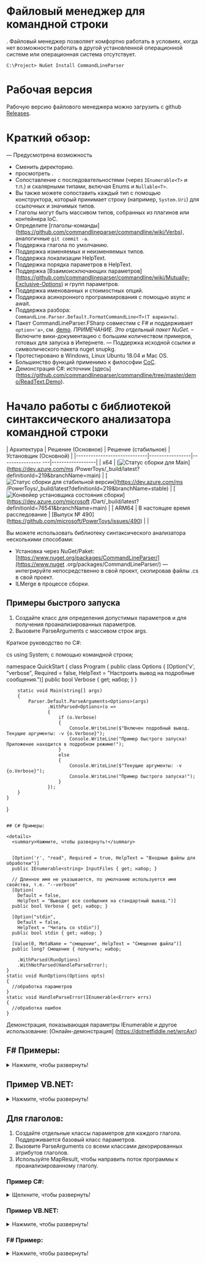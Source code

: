 
# Файловый менеджер для командной строки

. Файловый менеджер позволяет комфортно работать в условиях, когда нет возможности работать в другой установленной операционной системе или операционная система отсутствует. 

``` 
C:\Project> NuGet Install CommandLineParser 
``` 

# Рабочая версия 

Рабочую версию файлового менеджера можно загрузить с github [Releases](https://github.com/commandlineparser/commandline/releases).

# Краткий обзор: 

— Предусмотрена возможность 
- Сменить директорию.
- просмотреть . 
- Сопоставление с последовательностями (через `IEnumerable<T>` и т.п.) и скалярными типами, включая Enums и `Nullable<T>`. 
- Вы также можете сопоставить каждый тип с помощью конструктора, который принимает строку (например, `System.Uri`) для ссылочных и значимых типов. 
- Глаголы могут быть массивом типов, собранных из плагинов или контейнера IoC. 
- Определите [глаголы-команды] (https://github.com/commandlineparser/commandline/wiki/Verbs), аналогичные `git commit -a`. 
- Поддержка глагола по умолчанию. 
- Поддержка изменяемых и неизменяемых типов. 
- Поддержка локализации HelpText. 
- Поддержка порядка параметров в HelpText.
- Поддержка [Взаимоисключающих параметров] (https://github.com/commandlineparser/commandline/wiki/Mutually-Exclusive-Options) и групп параметров. 
- Поддержка именованных и стоимостных опций. 
- Поддержка асинхронного программирования с помощью async и await. 
- Поддержка разбора: `CommandLine.Parser.Default.FormatCommandLine<T>(T варианты)`. 
- Пакет CommandLineParser.FSharp совместим с F# и поддерживает `option<'a>`, см. [demo](https://github.com/commandlineparser/commandline/blob/master/demo/fsharp-demo.fsx). _ПРИМЕЧАНИЕ. Это отдельный пакет NuGet._
– Включите вики-документацию с большим количеством примеров, готовых для запуска в Интернете. 
— Поддержка исходной ссылки и символического пакета nuget snupkg. 
- Протестировано в Windows, Linux Ubuntu 18.04 и Mac OS.
- Большинство функций применимо к философии [CoC](http://en.wikipedia.org/wiki/Convention_over_configuration). 
- Демонстрация C#: источник [здесь] (https://github.com/commandlineparser/commandline/tree/master/demo/ReadText.Demo). 

# Начало работы с библиотекой синтаксического анализатора командной строки 

| Архитектура | Решение (Основное) | Решение (стабильное) | Установщик (Основной) |
|-----------------------------|-----------------|---------------- ---|------------------|
| х64 | [![Статус сборки для Main](https://dev.azure.com/ms/PowerToys/_apis/build/status/microsoft.PowerToys?branchName=main)](https://dev.azure.com/ms /PowerToys/_build/latest?definitionId=219&branchName=main) | [![Статус сборки для стабильной версии](https://dev.azure.com/ms/PowerToys/_apis/build/status/microsoft.PowerToys?branchName=stable)](https://dev.azure.com/ms /PowerToys/_build/latest?definitionId=219&branchName=stable) | [![Конвейер установщика состояния сборки](https://dev.azure.com/microsoft/Dart/_apis/build/status/microsoft.PowerToys?branchName=main)](https://dev.azure.com/microsoft /Dart/_build/latest?definitionId=76541&branchName=main) |
| ARM64 | В настоящее время расследование | [Выпуск № 490] (https://github.com/microsoft/PowerToys/issues/490) | |


Вы можете использовать библиотеку синтаксического анализатора несколькими способами: 

- Установка через NuGet/Paket: [https://www.nuget.org/packages/CommandLineParser/](https://www.nuget .org/packages/CommandLineParser/) 
— интегрируйте непосредственно в свой проект, скопировав файлы .cs в свой проект. 
- ILMerge в процессе сборки. 

## Примеры быстрого запуска 

1. Создайте класс для определения допустимых параметров и для получения проанализированных параметров. 
2. Вызовите ParseArguments с массивом строк args.

Краткое руководство по C#: 

cs 
using System; 
с помощью командной строки; 

namespace QuickStart 
{ 
    class Program 
    { 
        public class Options 
        { 
            [Option('v', "verbose", Required = false, HelpText = "Настроить вывод на подробные сообщения.")] 
            public bool Verbose { get; набор; } 
        } 

        static void Main(string[] args) 
        { 
            Parser.Default.ParseArguments<Options>(args) 
                   .WithParsed<Options>(o => 
                   { 
                       if (o.Verbose) 
                       {
                           Console.WriteLine($"Включен подробный вывод. Текущие аргументы: -v {o.Verbose}"); 
                           Console.WriteLine("Пример быстрого запуска! Приложение находится в подробном режиме!"); 
                       } 
                       else 
                       { 
                           Console.WriteLine($"Текущие аргументы: -v {o.Verbose}"); 
                           Console.WriteLine("Пример быстрого запуска!"); 
                       } 
                   }); 
        } 
    } 
} 
``` 

## C# Примеры: 

<details> 
  <summary>Нажмите, чтобы развернуть!</summary>


  [Option('r', "read", Required = true, HelpText = "Входные файлы для обработки")] 
  public IEnumerable<string> InputFiles { get; набор; } 

  // Длинное имя не указывается, по умолчанию используется имя свойства, т.е. "--verbose" 
  [Option( 
	Default = false, 
	HelpText = "Выводит все сообщения на стандартный вывод.")] 
  public bool Verbose { get; набор; } 
  
  [Option("stdin", 
	Default = false, 
	HelpText = "Читать со stdin")] 
  public bool stdin { get; набор; } 

  [Value(0, MetaName = "смещение", HelpText = "Смещение файла")] 
  public long? Смещение { получить; набор;

    .WithParsed(RunOptions) 
    .WithNotParsed(HandleParseError); 
} 
static void RunOptions(Options opts) 
{ 
  //обработка параметров 
} 
static void HandleParseError(IEnumerable<Error> errs) 
{ 
  //обработка ошибок 
} 

``` 

</details> 

Демонстрация, показывающая параметры IEnumerable и другое использование: [Онлайн-демонстрация] (https://dotnetfiddle.net/wrcAxr) 

## F# Примеры: 

<details> 
  <summary>Нажмите, чтобы развернуть!</summary> 

```fsharp 

type options = { 
  [<Option('r', "read", Required = true, HelpText = "Входные файлы.")>] files : seq<string>; 
  [<Опция(Текст справки = "
  [<Option(Default = "русский", HelpText = "Язык контента")>] language : string; 
  [<Value(0, MetaName="offset", HelpText = "Смещение файла")>] offset : опция int64; 
} 

let main argv = 
  let result = CommandLine.Parser.Default.ParseArguments<options>(argv) 
  сопоставить результат с 
  | :? Parsed<options> as parsed -> run parsed.Value 
  | :? NotParsed<options> as notParsed -> fail notParsed.Errors 
``` 
</details> 

## Пример VB.NET: 

<details> 
  <summary>Нажмите, чтобы развернуть!</summary> 

``` 

Параметры класса vb 
	<CommandLine.Option ('r', "читать", обязательно := true,
	Public Property InputFiles As IEnumerable(Of String) 

	' Длинное имя не указывается, по умолчанию используется имя свойства, т.е. "--verbose" 
	<CommandLine.Option( 
	HelpText:="Выводит все сообщения на стандартный вывод.")> 
	Public Property Verbose As Boolean 

	<CommandLine.Option(Default:="中文", 
	HelpText:="Content language.")> 
	Язык общего свойства As String 

	<CommandLine.Value(0, MetaName:="offset", 
	HelpText:="Смещение файла.") > 
	Смещение публичной собственности как долго? 
End Class 

Sub Main(ByVal args As String()) 
    CommandLine.Parser.Default.ParseArguments(Of Options)(args) _ 
        .
        .WithNotParsed(Function(ошибки As IEnumerable(Of [Error])) 1) 
End Sub 
``` 
</details> 

## Для глаголов: 

1. Создайте отдельные классы параметров для каждого глагола. Поддерживается базовый класс параметров.  
2. Вызовите ParseArguments со всеми классами декорированных атрибутов глаголов. 
3. Используйте MapResult, чтобы направить поток программы к проанализированному глаголу. 

### Пример C#: 


<details> 
  <summary>Щелкните, чтобы развернуть!</summary> 

```csharp 
[Глагол("добавить", HelpText = "Добавить содержимое файла в индекс.")] 
class AddOptions { 
  //normal варианты здесь 
} 
[Глагол("зафиксировать", HelpText = "Записать изменения в репозиторий."
  //здесь зафиксировать параметры 
} 
[Verb("clone", HelpText = "Клонировать репозиторий в новый каталог.")] 
class CloneOptions { 
  //здесь клонировать параметры 
} 

int Main(string[] args) { 
  return CommandLine.Parser. Default.ParseArguments<AddOptions, CommitOptions, CloneOptions>(args) 
	.MapResult( 
	  (AddOptions options) => RunAddAndReturnExitCode(opts), 
	  (CommitOptions options) => RunCommitAndReturnExitCode(opts), 
	  (CloneOptions opts) => RunCloneAndReturnExitCode(opts), 
	  errs => 1); 
} 
``` 
</details> 

### Пример VB.NET: 


<details> 
  <summary>Нажмите, чтобы развернуть!</summary> 

```vb
<CommandLine.Verb("добавить", HelpText:="Добавить содержимое файла в индекс.")> 
Public Class AddOptions 
    'Обычные параметры здесь 
End Class 
<CommandLine.Verb("commit", HelpText:="Записать изменения в репозиторий .")> 
Public Class CommitOptions 
    'Обычные параметры здесь 
End Class 
<CommandLine.Verb("clone", HelpText:="Клонировать репозиторий в новый каталог.")> 
Public Class CloneOptions 
    'Здесь обычные параметры 
End Class 

Function Main(ByVal args As String()) As Integer 
    Возврат CommandLine.Parser.Default.ParseArguments(Of AddOptions, CommitOptions, CloneOptions)(args) _ 
          .MapResult(
              (Функция (выбирается как AddOptions) RunAddAndReturnExitCode (выборки)), 
              (Function (выбирается как CommitOptions) RunCommitAndReturnExitCode (выборки)), 
              (Function (выбирается как CloneOptions) RunCloneAndReturnExitCode (выборки)), 
              (Function (ошибки As IEnumerable (Of [Error]) )) 1) 
          ) 
End Function 
``` 
</details> 

### F# Пример: 

<details> 
  <summary>Нажмите, чтобы развернуть!</summary> 

```fs 
open CommandLine 

[<Verb("add", HelpText = "Добавить содержимое файла в индекс.")>] 
type AddOptions = { 
  // здесь обычные параметры 
} 
[<Verb("commit", HelpText = "Запись изменений в репозиторий.")>]
type CommitOptions = { 
  // здесь обычные параметры 
} 
[<Verb("clone", HelpText = "Клонировать репозиторий в новый каталог.")>] 
type CloneOptions = { 
  // здесь обычные параметры 
} 

[<EntryPoint>] 
let main args = 
  let result = Parser.Default.ParseArguments<AddOptions, CommitOptions, CloneOptions> args 
  сопоставляет результат с 
  | :? CommandLine.Parsed<obj> as command -> 
	сопоставить command.Value с 
	| :? AddOptions as opts -> RunAddAndReturnExitCode opts 
	| :? CommitOptions as opts -> RunCommitAndReturnExitCode opts 
	| :? CloneOptions as opts -> RunCloneAndReturnExitCode opts 
  | :? CommandLine.NotParsed<объект> ->
</details> 

# История выпусков 

См. [журнал изменений](CHANGELOG.md) 

# Участники 
Прежде всего, _Спасибо!_ Приветствуются любые вклады.  

Пожалуйста, рассмотрите возможность использования стандарта GNU getopt для синтаксического анализа командной строки.  

Кроме того, для упрощения сравнения различий следуйте настройкам вкладок проекта. Рекомендуется использовать расширение EditorConfig для Visual Studio или вашей любимой IDE. 

__И самое главное, указывайте в своих пулл-реквестах ветку ``develop```!__ 

## Основные участники (в алфавитном порядке): 
- Александр Фаст (@mizipzor) 
- Дэн Немек (@nemec) 
- Эрик Ньютон (@ericnewton76 ) 
- Кевин Мур (@gimmemoore) 
- Мох-Хассан (@moh-hassan)
- Steven Evans 
- Thomas Démoulins (@Thilas) 

## Ресурсы для новичков: 

- [Wiki](https://github.com/commandlineparser/commandline/wiki) 
- [GNU getopt](http://www.gnu.org /software/libc/manual/html_node/Getopt.html) 

# Контакты: 

- Giacomo Stelluti Scala 
  - gsscoder AT gmail DOT com (_используйте это для всего, что недоступно через функции GitHub_) 
  - GitHub: [gsscoder](https:// github.com/gsscoder) 
  – [Блог](http://gsscoder.blogspot.it) 
  – [Twitter](http://twitter.com/gsscoder) 
– Дэн Немек 
– Эрик Ньютон 
  – ericnewton76+commandlineparser AT gmail DOT com 
  - GitHub: [ericnewton76] (https://github.com/ericnewton76) 
  - Блог:
  - Твиттер: [enorl76](http://twitter.com/enorl76) 
- Мох-Хассан